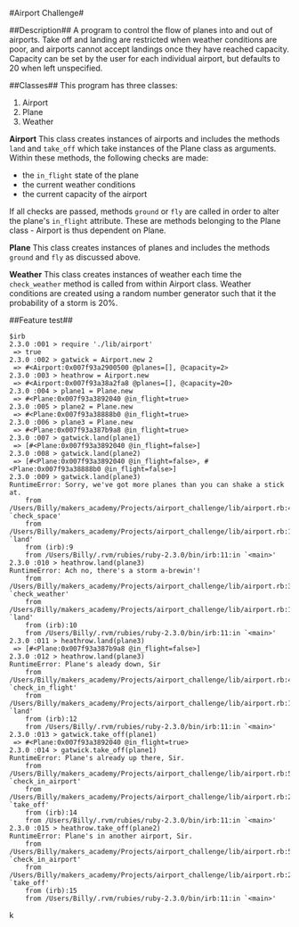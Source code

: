 #Airport Challenge#

##Description##
A program to control the flow of planes into and out of airports. Take off and landing are restricted when weather conditions are poor, and airports cannot accept landings once they have reached capacity. Capacity can be set by the user for each individual airport, but defaults to 20 when left unspecified.

##Classes##
This program has three classes:
1. Airport
2. Plane
3. Weather

**Airport**
This class creates instances of airports and includes the methods `land` and `take_off` which take instances of the Plane class as arguments. Within these methods, the following checks are made:

* the `in_flight` state of the plane
* the current weather conditions
* the current capacity of the airport

If all checks are passed, methods `ground` or `fly` are called in order to alter the plane's `in_flight` attribute. These are methods belonging to the Plane class - Airport is thus dependent on Plane.

**Plane**
This class creates instances of planes and includes the methods `ground` and `fly` as discussed above.

**Weather**
This class creates instances of weather each time the `check_weather` method is called from within Airport class. Weather conditions are created using a random number generator such that it the probability of a storm is 20%.

##Feature test##
```
$irb
2.3.0 :001 > require './lib/airport'
 => true
2.3.0 :002 > gatwick = Airport.new 2
 => #<Airport:0x007f93a2900500 @planes=[], @capacity=2>
2.3.0 :003 > heathrow = Airport.new
 => #<Airport:0x007f93a38a2fa8 @planes=[], @capacity=20>
2.3.0 :004 > plane1 = Plane.new
 => #<Plane:0x007f93a3892040 @in_flight=true>
2.3.0 :005 > plane2 = Plane.new
 => #<Plane:0x007f93a38888b0 @in_flight=true>
2.3.0 :006 > plane3 = Plane.new
 => #<Plane:0x007f93a387b9a8 @in_flight=true>
2.3.0 :007 > gatwick.land(plane1)
 => [#<Plane:0x007f93a3892040 @in_flight=false>]
2.3.0 :008 > gatwick.land(plane2)
 => [#<Plane:0x007f93a3892040 @in_flight=false>, #<Plane:0x007f93a38888b0 @in_flight=false>]
2.3.0 :009 > gatwick.land(plane3)
RuntimeError: Sorry, we've got more planes than you can shake a stick at.
	from /Users/Billy/makers_academy/Projects/airport_challenge/lib/airport.rb:41:in `check_space'
	from /Users/Billy/makers_academy/Projects/airport_challenge/lib/airport.rb:16:in `land'
	from (irb):9
	from /Users/Billy/.rvm/rubies/ruby-2.3.0/bin/irb:11:in `<main>'
2.3.0 :010 > heathrow.land(plane3)
RuntimeError: Ach no, there's a storm a-brewin'!
	from /Users/Billy/makers_academy/Projects/airport_challenge/lib/airport.rb:33:in `check_weather'
	from /Users/Billy/makers_academy/Projects/airport_challenge/lib/airport.rb:18:in `land'
	from (irb):10
	from /Users/Billy/.rvm/rubies/ruby-2.3.0/bin/irb:11:in `<main>'
2.3.0 :011 > heathrow.land(plane3)
 => [#<Plane:0x007f93a387b9a8 @in_flight=false>]
2.3.0 :012 > heathrow.land(plane3)
RuntimeError: Plane's aleady down, Sir
	from /Users/Billy/makers_academy/Projects/airport_challenge/lib/airport.rb:49:in `check_in_flight'
	from /Users/Billy/makers_academy/Projects/airport_challenge/lib/airport.rb:17:in `land'
	from (irb):12
	from /Users/Billy/.rvm/rubies/ruby-2.3.0/bin/irb:11:in `<main>'
2.3.0 :013 > gatwick.take_off(plane1)
 => #<Plane:0x007f93a3892040 @in_flight=true>
2.3.0 :014 > gatwick.take_off(plane1)
RuntimeError: Plane's already up there, Sir.
	from /Users/Billy/makers_academy/Projects/airport_challenge/lib/airport.rb:53:in `check_in_airport'
	from /Users/Billy/makers_academy/Projects/airport_challenge/lib/airport.rb:24:in `take_off'
	from (irb):14
	from /Users/Billy/.rvm/rubies/ruby-2.3.0/bin/irb:11:in `<main>'
2.3.0 :015 > heathrow.take_off(plane2)
RuntimeError: Plane's in another airport, Sir.
	from /Users/Billy/makers_academy/Projects/airport_challenge/lib/airport.rb:54:in `check_in_airport'
	from /Users/Billy/makers_academy/Projects/airport_challenge/lib/airport.rb:24:in `take_off'
	from (irb):15
	from /Users/Billy/.rvm/rubies/ruby-2.3.0/bin/irb:11:in `<main>'
```
k
